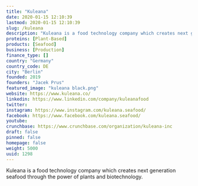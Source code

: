 ```yaml
---
title: "Kuleana"
date: 2020-01-15 12:10:39
lastmod: 2020-01-15 12:10:39
slug: /kuleana
description: "Kuleana is a food technology company which creates next generation seafood through the power of plants and biotechnology."
proteins: [Plant-Based]
products: [Seafood]
business: [Production]
finance_type: []
country: "Germany"
country_code: DE
city: "Berlin"
founded: 2019
founders: "Jacek Prus"
featured_image: "kuleana black.png"
website: https://www.kuleana.co/
linkedin: https://www.linkedin.com/company/kuleanafood
twitter: 
instagram: https://www.instagram.com/kuleana.seafood/
facebook: https://www.facebook.com/kuleana.seafood/
youtube: 
crunchbase: https://www.crunchbase.com/organization/kuleana-inc
draft: false
pinned: false
homepage: false
weight: 5000
uuid: 1298
---
```

Kuleana is a food technology company which creates next generation seafood through the power of plants and biotechnology.
